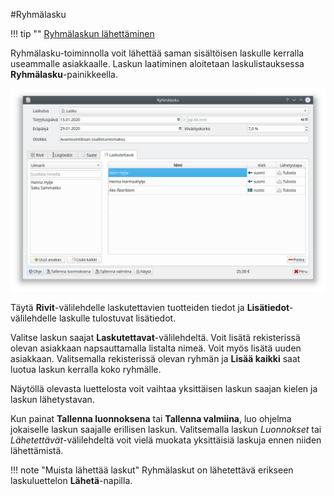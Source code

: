 #Ryhmälasku  

!!! tip ""
    [<span class="fa fa-youtube"></span> Ryhmälaskun lähettäminen](https://youtu.be/M8_CfFOYChQ)

Ryhmälasku-toiminnolla voit lähettää saman sisältöisen laskulle kerralla useammalle asiakkaalle. Laskun laatiminen aloitetaan laskulistauksessa **Ryhmälasku**-painikkeella.

![](ryhmalasku.png)

Täytä **Rivit**-välilehdelle laskutettavien tuotteiden tiedot ja **Lisätiedot**-välilehdelle laskulle tulostuvat lisätiedot.

Valitse laskun saajat **Laskutettavat**-välilehdeltä. Voit lisätä rekisterissä olevan asiakkaan napsauttamalla listalta nimeä. Voit myös lisätä uuden asiakkaan. Valitsemalla rekisterissä olevan ryhmän ja **Lisää kaikki** saat luotua laskun kerralla koko  ryhmälle.

Näytöllä olevasta luettelosta voit vaihtaa yksittäisen laskun saajan kielen ja laskun lähetystavan.

Kun painat **Tallenna luonnoksena** tai **Tallenna valmiina**, luo ohjelma jokaiselle laskun saajalle erillisen laskun. Valitsemalla laskun *Luonnokset* tai *Lähetettävät*-välilehdeltä voit vielä muokata yksittäisiä laskuja ennen niiden lähettämistä.

!!! note "Muista lähettää laskut"
    Ryhmälaskut on lähetettävä erikseen laskuluettelon **Lähetä**-napilla.
